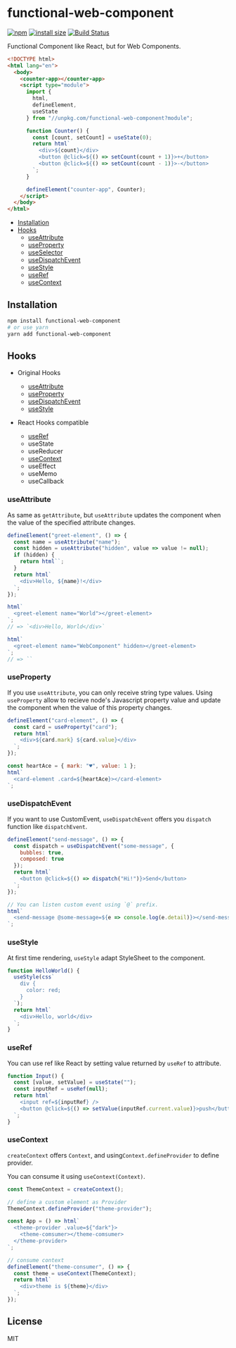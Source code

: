 # functional-web-component

[![npm](https://img.shields.io/npm/v/functional-web-component.svg)](https://www.npmjs.com/package/functional-web-component)
[![install size](https://packagephobia.now.sh/badge?p=functional-web-component)](https://packagephobia.now.sh/result?p=functional-web-component)
[![Build Status](https://travis-ci.com/wtnbass/functional-web-component.svg?branch=master)](https://travis-ci.com/wtnbass/functional-web-component)

Functional Component like React, but for Web Components.

```html
<!DOCTYPE html>
<html lang="en">
  <body>
    <counter-app></counter-app>
    <script type="module">
      import {
        html,
        defineElement,
        useState
      } from "//unpkg.com/functional-web-component?module";

      function Counter() {
        const [count, setCount] = useState(0);
        return html`
          <div>${count}</div>
          <button @click=${() => setCount(count + 1)}>+</button>
          <button @click=${() => setCount(count - 1)}>-</button>
        `;
      }

      defineElement("counter-app", Counter);
    </script>
  </body>
</html>
```

- [Installation](#Installation)
- [Hooks](#Hooks)
  - [useAttribute](#useAttribute)
  - [useProperty](#useProperty)
  - [useSelector](#useSelector)
  - [useDispatchEvent](#useDispatchEvent)
  - [useStyle](#useStyle)
  - [useRef](#useRef)
  - [useContext](#useContext)

## Installation

```sh
npm install functional-web-component
# or use yarn
yarn add functional-web-component
```

## Hooks

- Original Hooks

  - [useAttribute](#useAttribute)
  - [useProperty](#useProperty)
  - [useDispatchEvent](#useDispatchEvent)
  - [useStyle](#useStyle)

- React Hooks compatible

  - [useRef](#useRef)
  - useState
  - useReducer
  - [useContext](#useContext)
  - useEffect
  - useMemo
  - useCallback

### useAttribute

As same as `getAttribute`, but `useAttribute` updates the component when the value of the specified attribute changes.

```js
defineElement("greet-element", () => {
  const name = useAttribute("name");
  const hidden = useAttribute("hidden", value => value != null);
  if (hidden) {
    return html``;
  }
  return html`
    <div>Hello, ${name}!</div>
  `;
});

html`
  <greet-element name="World"></greet-element>
`;
// => `<div>Hello, World</div>`

html`
  <greet-element name="WebComponent" hidden></greet-element>
`;
// => ``
```

### useProperty

If you use `useAttribute`, you can only receive string type values.
Using `useProperty` allow to recieve node's Javascript property value and update the component when the value of this property changes.

```js
defineElement("card-element", () => {
  const card = useProperty("card");
  return html`
    <div>${card.mark} ${card.value}</div>
  `;
});

const heartAce = { mark: "♥", value: 1 };
html`
  <card-element .card=${heartAce}></card-element>
`;
```

### useDispatchEvent

If you want to use CustomEvent, `useDispatchEvent` offers you `dispatch` function like `dispatchEvent`.

```js
defineElement("send-message", () => {
  const dispatch = useDispatchEvent("some-message", {
    bubbles: true,
    composed: true
  });
  return html`
    <button @click=${() => dispatch("Hi!")}>Send</button>
  `;
});

// You can listen custom event using `@` prefix.
html`
  <send-message @some-message=${e => console.log(e.detail)}></send-message>
`;
```

### useStyle

At first time rendering, `useStyle` adapt StyleSheet to the component.

```js
function HelloWorld() {
  useStyle(css`
    div {
      color: red;
    }
  `);
  return html`
    <div>Hello, world</div>
  `;
}
```

### useRef

You can use ref like React by setting value returned by `useRef` to attribute.

```js
function Input() {
  const [value, setValue] = useState("");
  const inputRef = useRef(null);
  return html`
    <input ref=${inputRef} />
    <button @click=${() => setValue(inputRef.current.value)}>push</button>
  `;
}
```

### useContext

`createContext` offers `Context`, and using`Context.defineProvider` to define provider.

You can consume it using `useContext(Context)`.

```js
const ThemeContext = createContext();

// define a custom element as Provider
ThemeContext.defineProvider("theme-provider");

const App = () => html`
  <theme-provider .value=${"dark"}>
    <theme-comsumer></theme-comsumer>
  </theme-provider>
`;

// consume context
defineElement("theme-consumer", () => {
  const theme = useContext(ThemeContext);
  return html`
    <div>theme is ${theme}</div>
  `;
});
```

## License

MIT

